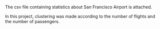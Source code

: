 The csv file containing statistics about San Francisco Airport is attached.

In this project, clustering was made according to the number of flights and the number of passengers.
